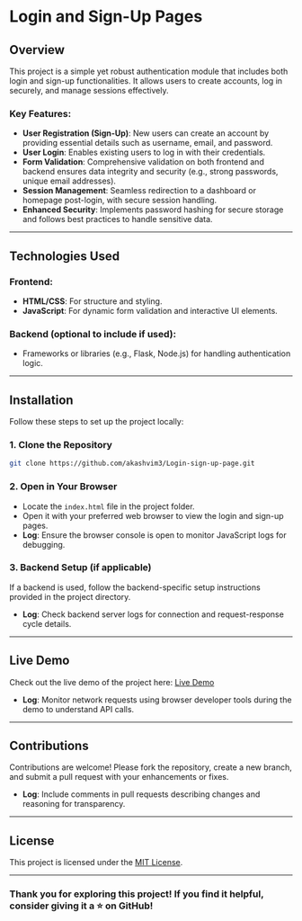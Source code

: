 # Login and Sign-Up Pages

## Overview

This project is a simple yet robust authentication module that includes both login and sign-up functionalities. It allows users to create accounts, log in securely, and manage sessions effectively.

### Key Features:
- **User Registration (Sign-Up)**: New users can create an account by providing essential details such as username, email, and password.
- **User Login**: Enables existing users to log in with their credentials.
- **Form Validation**: Comprehensive validation on both frontend and backend ensures data integrity and security (e.g., strong passwords, unique email addresses).
- **Session Management**: Seamless redirection to a dashboard or homepage post-login, with secure session handling.
- **Enhanced Security**: Implements password hashing for secure storage and follows best practices to handle sensitive data.

---

## Technologies Used

### Frontend:
- **HTML/CSS**: For structure and styling.
- **JavaScript**: For dynamic form validation and interactive UI elements.

### Backend (optional to include if used):
- Frameworks or libraries (e.g., Flask, Node.js) for handling authentication logic.

---

## Installation

Follow these steps to set up the project locally:

### 1. Clone the Repository

```bash
git clone https://github.com/akashvim3/Login-sign-up-page.git
```

### 2. Open in Your Browser
- Locate the `index.html` file in the project folder.
- Open it with your preferred web browser to view the login and sign-up pages.
- **Log**: Ensure the browser console is open to monitor JavaScript logs for debugging.

### 3. Backend Setup (if applicable)
If a backend is used, follow the backend-specific setup instructions provided in the project directory.
- **Log**: Check backend server logs for connection and request-response cycle details.

---

## Live Demo

Check out the live demo of the project here:
[Live Demo](https://akashvim3.github.io/Login-sign-up-page/)  
- **Log**: Monitor network requests using browser developer tools during the demo to understand API calls.

---

## Contributions

Contributions are welcome! Please fork the repository, create a new branch, and submit a pull request with your enhancements or fixes.
- **Log**: Include comments in pull requests describing changes and reasoning for transparency.

---

## License

This project is licensed under the [MIT License](LICENSE).

---

### Thank you for exploring this project! If you find it helpful, consider giving it a ⭐ on GitHub!
